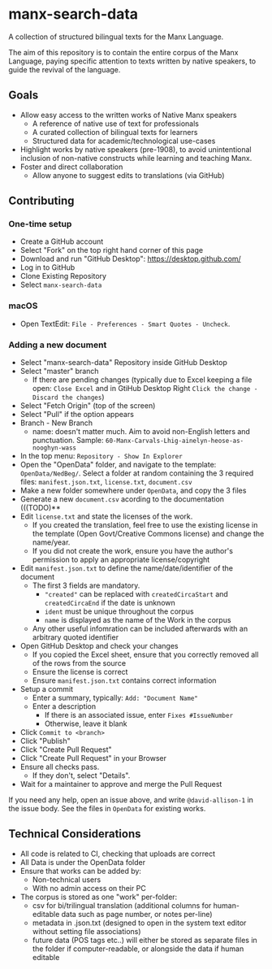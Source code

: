 # manx-search-data

A collection of structured bilingual texts for the Manx Language. 

The aim of this repository is to contain the entire corpus of the Manx Language, paying specific attention to texts written by native speakers, to guide the revival of the language.

## Goals

* Allow easy access to the written works of Native Manx speakers
  * A reference of native use of text for professionals
  * A curated collection of bilingual texts for learners
  * Structured data for academic/technological use-cases
* Highlight works by native speakers (pre-1908), to avoid unintentional inclusion of non-native constructs while learning and teaching Manx.
* Foster and direct collaboration 
  * Allow anyone to suggest edits to translations (via GitHub)

## Contributing

### One-time setup

* Create a GitHub account
* Select "Fork" on the top right hand corner of this page
* Download and run "GitHub Desktop": https://desktop.github.com/
* Log in to GitHub
* Clone Existing Repository
* Select `manx-search-data`

### macOS

* Open TextEdit: `File - Preferences - Smart Quotes - Uncheck`.

### Adding a new document

* Select "manx-search-data" Repository inside GitHub Desktop
* Select "master" branch
  * If there are pending changes (typically due to Excel keeping a file open: `Close Excel` and in GtiHub Desktop Right `Click the change - Discard the changes`)
* Select "Fetch Origin" (top of the screen)
* Select "Pull" if the option appears
* Branch - New Branch
   * name: doesn't matter much. Aim to avoid non-English letters and punctuation. Sample: `60-Manx-Carvals-Lhig-ainelyn-heose-as-nooghyn-wass`
* In the top menu: `Repository - Show In Explorer`
* Open the "OpenData" folder, and navigate to the template: `OpenData/NedBeg/`. Select a folder at random containing the 3 required files: `manifest.json.txt`, `license.txt`, `document.csv`
* Make a new folder somewhere under `OpenData`, and copy the 3 files
* Generate a new `document.csv` acording to the documentation (((TODO)**
* Edit `license.txt` and state the licenses of the work. 
   * If you created the translation, feel free to use the existing license in the template (Open Govt/Creative Commons license) and change the name/year. 
   * If you did not create the work, ensure you have the author's permission to apply an appropriate license/copyright
* Edit `manifest.json.txt` to define the name/date/identifier of the document
   * The first 3 fields are mandatory. 
     * `"created"` can be replaced with `createdCircaStart` and `createdCircaEnd` if the date is unknown
     * `ident` must be unique throughout the corpus
     * `name` is displayed as the name of the Work in the corpus
   * Any other useful infomration can be included afterwards with an arbitrary quoted identifier
* Open GitHub Desktop and check your changes
   * If you copied the Excel sheet, ensure that you correctly removed all of the rows from the source
   * Ensure the license is correct
   * Ensure `manifest.json.txt` contains correct information
* Setup a commit
  * Enter a summary, typically: `Add: "Document Name"`
  * Enter a description
    * If there is an associated issue, enter `Fixes #IssueNumber`
    * Otherwise, leave it blank
* Click `Commit to <branch>`
* Click "Publish"
* Click "Create Pull Request"
* Click "Create Pull Request" in your Browser
* Ensure all checks pass. 
  * If they don't, select "Details". 
* Wait for a maintainer to approve and merge the Pull Request

If you need any help, open an issue above, and write `@david-allison-1` in the issue body. See the files in `OpenData` for existing works.

## Technical Considerations

* All code is related to CI, checking that uploads are correct
* All Data is under the OpenData folder
* Ensure that works can be added by:
   * Non-technical users
   * With no admin access on their PC
* The corpus is stored as one "work" per-folder: 
    * csv for bi/trilingual translation (additional columns for human-editable data such as page number, or notes per-line)
    * metadata in .json.txt (designed to open in the system text editor without setting file associations)
    * future data (POS tags etc..) will either be stored as separate files in the folder if computer-readable, or alongside the data if human editable
